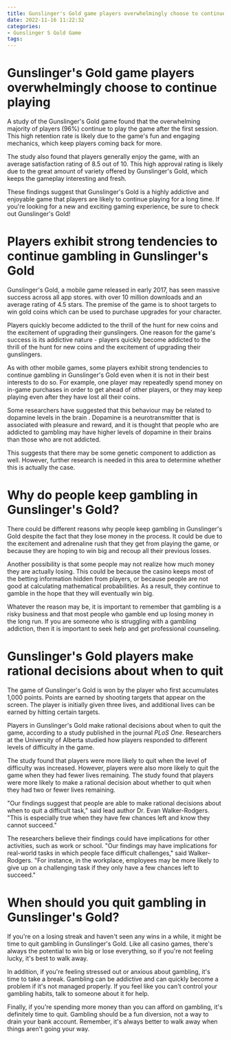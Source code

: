 ```yaml
---
title: Gunslinger's Gold game players overwhelmingly choose to continue playing
date: 2022-11-16 11:22:32
categories:
- Gunslinger S Gold Game
tags:
---
```



#  Gunslinger's Gold game players overwhelmingly choose to continue playing

A study of the Gunslinger's Gold game found that the overwhelming majority of players (96%) continue to play the game after the first session. This high retention rate is likely due to the game's fun and engaging mechanics, which keep players coming back for more.

The study also found that players generally enjoy the game, with an average satisfaction rating of 8.5 out of 10. This high approval rating is likely due to the great amount of variety offered by Gunslinger's Gold, which keeps the gameplay interesting and fresh.

These findings suggest that Gunslinger's Gold is a highly addictive and enjoyable game that players are likely to continue playing for a long time. If you're looking for a new and exciting gaming experience, be sure to check out Gunslinger's Gold!

#  Players exhibit strong tendencies to continue gambling in Gunslinger's Gold

Gunslinger's Gold, a mobile game released in early 2017, has seen massive success across all app stores. with over 10 million downloads and an average rating of 4.5 stars. The premise of the game is to shoot targets to win gold coins which can be used to purchase upgrades for your character.

Players quickly become addicted to the thrill of the hunt for new coins and the excitement of upgrading their gunslingers. One reason for the game's success is its addictive nature - players quickly become addicted to the thrill of the hunt for new coins and the excitement of upgrading their gunslingers.

As with other mobile games, some players exhibit strong tendencies to continue gambling in Gunslinger's Gold even when it is not in their best interests to do so. For example, one player may repeatedly spend money on in-game purchases in order to get ahead of other players, or they may keep playing even after they have lost all their coins.

Some researchers have suggested that this behaviour may be related to dopamine levels in the brain . Dopamine is a neurotransmitter that is associated with pleasure and reward, and it is thought that people who are addicted to gambling may have higher levels of dopamine in their brains than those who are not addicted.

This suggests that there may be some genetic component to addiction as well. However, further research is needed in this area to determine whether this is actually the case.

#  Why do people keep gambling in Gunslinger's Gold?

There could be different reasons why people keep gambling in Gunslinger's Gold despite the fact that they lose money in the process. It could be due to the excitement and adrenaline rush that they get from playing the game, or because they are hoping to win big and recoup all their previous losses.

Another possibility is that some people may not realize how much money they are actually losing. This could be because the casino keeps most of the betting information hidden from players, or because people are not good at calculating mathematical probabilities. As a result, they continue to gamble in the hope that they will eventually win big.

Whatever the reason may be, it is important to remember that gambling is a risky business and that most people who gamble end up losing money in the long run. If you are someone who is struggling with a gambling addiction, then it is important to seek help and get professional counseling.

#  Gunslinger's Gold players make rational decisions about when to quit

The game of Gunslinger's Gold is won by the player who first accumulates 1,000 points. Points are earned by shooting targets that appear on the screen. The player is initially given three lives, and additional lives can be earned by hitting certain targets.

Players in Gunslinger's Gold make rational decisions about when to quit the game, according to a study published in the journal <i>PLoS One</i>. Researchers at the University of Alberta studied how players responded to different levels of difficulty in the game.

The study found that players were more likely to quit when the level of difficulty was increased. However, players were also more likely to quit the game when they had fewer lives remaining. The study found that players were more likely to make a rational decision about whether to quit when they had two or fewer lives remaining.

"Our findings suggest that people are able to make rational decisions about when to quit a difficult task," said lead author Dr. Evan Walker-Rodgers. "This is especially true when they have few chances left and know they cannot succeed."

The researchers believe their findings could have implications for other activities, such as work or school. "Our findings may have implications for real-world tasks in which people face difficult challenges," said Walker-Rodgers. "For instance, in the workplace, employees may be more likely to give up on a challenging task if they only have a few chances left to succeed."

#  When should you quit gambling in Gunslinger's Gold?

If you're on a losing streak and haven't seen any wins in a while, it might be time to quit gambling in Gunslinger's Gold. Like all casino games, there's always the potential to win big or lose everything, so if you're not feeling lucky, it's best to walk away.

In addition, if you're feeling stressed out or anxious about gambling, it's time to take a break. Gambling can be addictive and can quickly become a problem if it's not managed properly. If you feel like you can't control your gambling habits, talk to someone about it for help.

Finally, if you're spending more money than you can afford on gambling, it's definitely time to quit. Gambling should be a fun diversion, not a way to drain your bank account. Remember, it's always better to walk away when things aren't going your way.